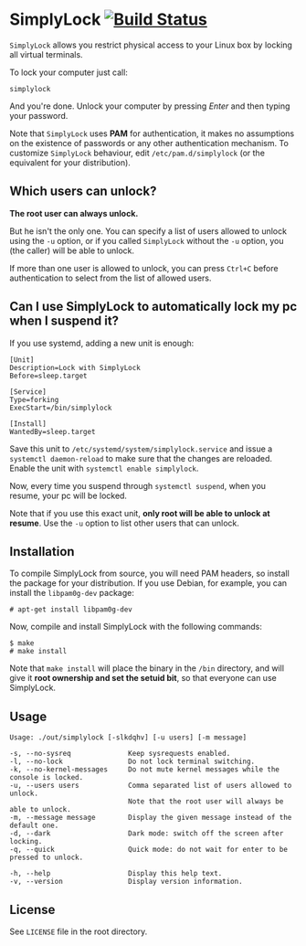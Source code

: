 # SimplyLock [![Build Status](https://travis-ci.org/95ulisse/simplylock.svg?branch=master)](https://travis-ci.org/95ulisse/simplylock)

`SimplyLock` allows you restrict physical access to your Linux box by locking all virtual terminals.

To lock your computer just call:

```
simplylock
```

And you're done. Unlock your computer by pressing *Enter* and then typing your password.

Note that `SimplyLock` uses **PAM** for authentication, it makes no assumptions on the existence
of passwords or any other authentication mechanism. To customize `SimplyLock` behaviour, edit
`/etc/pam.d/simplylock` (or the equivalent for your distribution).

## Which users can unlock?

**The root user can always unlock.**

But he isn't the only one. You can specify a list of users allowed to unlock using the `-u` option,
or if you called `SimplyLock` without the `-u` option, you (the caller) will be able to unlock.

If more than one user is allowed to unlock, you can press `Ctrl+C` before authentication to
select from the list of allowed users.

## Can I use SimplyLock to automatically lock my pc when I suspend it?

If you use systemd, adding a new unit is enough:

```
[Unit]
Description=Lock with SimplyLock
Before=sleep.target

[Service]
Type=forking
ExecStart=/bin/simplylock

[Install]
WantedBy=sleep.target
```

Save this unit to `/etc/systemd/system/simplylock.service` and issue a `systemctl daemon-reload`
to make sure that the changes are reloaded. Enable the unit with `systemctl enable simplylock`.

Now, every time you suspend through `systemctl suspend`, when you resume, your pc will be locked.

Note that if you use this exact unit, **only root will be able to unlock at resume**.
Use the `-u` option to list other users that can unlock.

## Installation

To compile SimplyLock from source, you will need PAM headers, so install the package for your
distribution. If you use Debian, for example, you can install the `libpam0g-dev` package:

```
# apt-get install libpam0g-dev
```

Now, compile and install SimplyLock with the following commands:

```
$ make
# make install
```

Note that `make install` will place the binary in the `/bin` directory, and will give it
**root ownership and set the setuid bit**, so that everyone can use SimplyLock.

## Usage

```
Usage: ./out/simplylock [-slkdqhv] [-u users] [-m message]

-s, --no-sysreq              Keep sysrequests enabled.
-l, --no-lock                Do not lock terminal switching.
-k, --no-kernel-messages     Do not mute kernel messages while the console is locked.
-u, --users users            Comma separated list of users allowed to unlock.
                             Note that the root user will always be able to unlock.
-m, --message message        Display the given message instead of the default one.
-d, --dark                   Dark mode: switch off the screen after locking.
-q, --quick                  Quick mode: do not wait for enter to be pressed to unlock.

-h, --help                   Display this help text.
-v, --version                Display version information.
```

## License

See `LICENSE` file in the root directory.
